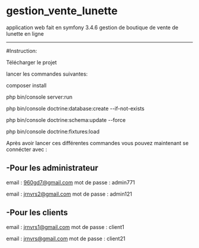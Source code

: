 # gestion_vente_lunette
application web fait en symfony 3.4.6 gestion de boutique de vente de lunette en ligne

-------------------------------------------------------------------------------------

#Instruction:

Télécharger le projet 

lancer les commandes suivantes:

composer install

php bin/console server:run

php bin/console doctrine:database:create --if-not-exists

php bin/console doctrine:schema:update --force

php bin/console doctrine:fixtures:load

Après avoir lancer ces différentes commandes vous pouvez maintenant se connécter avec :

-Pour les administrateur 
------------------------
email           : 960gd7@gmail.com
mot de passe    : admin771

email           : jrnvrs2@gmail.com
mot de passe    : admin121

-Pour les clients
-----------------------
email           : jrnvrs1@gmail.com
mot de passe    : client1

email           : jrnvrs@gmail.com
mot de passe    : client21